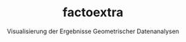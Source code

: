 ---
layout: post
title: factoextra
subtitle: Visualisierung der Ergebnisse Geometrischer Datenanalysen 
bigimg: 
- "/img/fviz_mfa-1.png" : "Individuen MFA"
- "/img/fviz_mfa-2.png" 
- "/img/fviz_mfa-3.png"
- "/img/fviz_mfa-1.png"
---